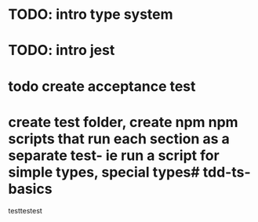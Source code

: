 # TODO: intro type system
# TODO: intro jest

# todo create acceptance test
# create test folder, create npm npm scripts that run each section as a separate test- ie run a script for simple types, special types# tdd-ts-basics

testtestest